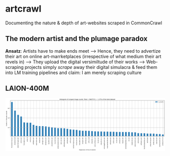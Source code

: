 # artcrawl
Documenting the nature &amp; depth of art-websites scraped in CommonCrawl

## The modern artist and the plumage paradox

**Ansatz**: Artists have to make ends meet --> Hence, they need to advertize their art on online art-marrketplaces (irrespective of what medium their art revels in) --> They upload the digital versimiltude of their works --> Web-scraping projects simply _scrape_ away their digital simulacra & feed them into LM training pipelines and claim: I am merely scraping culture


## LAION-400M

![Histogram of scraped image counts](artwebsites.png?raw=true "Number of images scraped from art-websites in LAION-400M")
